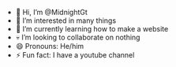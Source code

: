 - 👋 Hi, I’m @MidnightGt
- 👀 I’m interested in many things
- 🌱 I’m currently learning how to make a website
- 💀 I’m looking to collaborate on nothing
- 😄 Pronouns: He/him
- ⚡ Fun fact: I have a youtube channel
